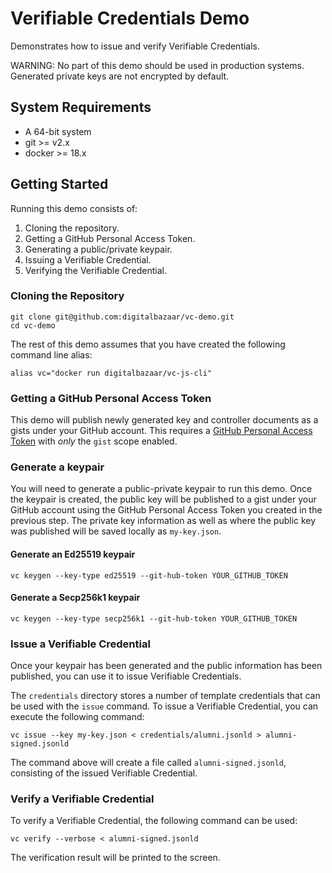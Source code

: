 # Verifiable Credentials Demo

Demonstrates how to issue and verify Verifiable Credentials.

WARNING: No part of this demo should be used in production systems.
         Generated private keys are not encrypted by default.

## System Requirements

- A 64-bit system
- git >= v2.x
- docker >= 18.x

## Getting Started

Running this demo consists of:

1. Cloning the repository.
2. Getting a GitHub Personal Access Token.
3. Generating a public/private keypair.
4. Issuing a Verifiable Credential.
5. Verifying the Verifiable Credential.

### Cloning the Repository

```
git clone git@github.com:digitalbazaar/vc-demo.git
cd vc-demo
```

The rest of this demo assumes that you have created the following command
line alias:

```
alias vc="docker run digitalbazaar/vc-js-cli"
```

### Getting a GitHub Personal Access Token

This demo will publish newly generated key and controller documents as a gists
under your GitHub account. This requires a
[GitHub Personal Access Token](https://help.github.com/en/articles/creating-a-personal-access-token-for-the-command-line)
with *only* the `gist` scope enabled.

### Generate a keypair

You will need to generate a public-private keypair to run this demo.
Once the keypair is created, the public key will be published to
a gist under your GitHub account using the GitHub Personal Access
Token you created in the previous step. The private key information
as well as where the public key was published will be saved locally
as `my-key.json`.

#### Generate an Ed25519 keypair
```
vc keygen --key-type ed25519 --git-hub-token YOUR_GITHUB_TOKEN
```
#### Generate a Secp256k1 keypair
```
vc keygen --key-type secp256k1 --git-hub-token YOUR_GITHUB_TOKEN
```

### Issue a Verifiable Credential

Once your keypair has been generated and the public information
has been published, you can use it to issue Verifiable Credentials.

The `credentials` directory stores a number of template credentials
that can be used with the `issue` command. To issue a
Verifiable Credential, you can execute the following command:

```
vc issue --key my-key.json < credentials/alumni.jsonld > alumni-signed.jsonld
```

The command above will create a file called `alumni-signed.jsonld`,
consisting of the issued Verifiable Credential.

### Verify a Verifiable Credential

To verify a Verifiable Credential, the following command can be used:

```
vc verify --verbose < alumni-signed.jsonld
```

The verification result will be printed to the screen.
